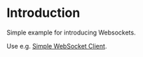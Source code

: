 # Introduction

Simple example for introducing Websockets.

Use e.g. [Simple WebSocket Client](https://chromewebstore.google.com/detail/simple-websocket-client/pfdhoblngboilpfeibdedpjgfnlcodoo?hl=de).
